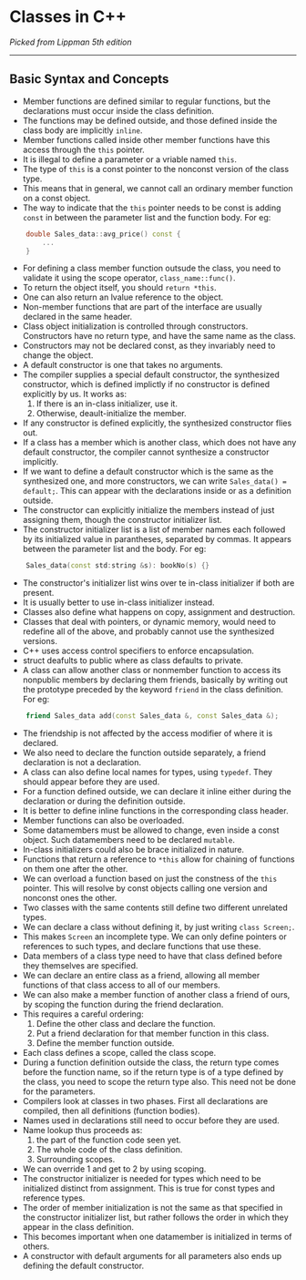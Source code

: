 Classes in C++
===

_Picked from Lippman 5th edition_

---

Basic Syntax and Concepts
---

- Member functions are defined similar to regular functions, but the declarations must occur inside the class definition.
- The functions may be defined outside, and those defined inside the class body are implicitly `inline`.
- Member functions called inside other member functions have this access through the `this` pointer.
- It is illegal to define a parameter or a vriable named `this`.
- The type of `this` is a const pointer to the nonconst version of the class type.
- This means that in general, we cannot call an ordinary member function on a const object.
- The way to indicate that the `this` pointer needs to be const is adding `const` in between the parameter list and the function body. For eg:
```C++
    double Sales_data::avg_price() const {
        ...
    }
```
- For defining a class member function outsude the class, you need to validate it using the scope operator, `class_name::func()`.
- To return the object itself, you should `return *this`.
- One can also return an lvalue reference to the object.
- Non-member functions that are part of the interface are usually declared in the same header.
- Class object initialization is controlled through constructors. Constructors have no return type, and have the same name as the class.
- Constructors may not be declared const, as they invariably need to change the object.
- A default constructor is one that takes no arguments.
- The compiler supplies a special default constructor, the synthesized constructor, which is defined implictly if no constructor is defined explicitly by us. It works as:
    1. If there is an in-class initializer, use it.
    2. Otherwise, deault-initialize the member.
- If any constructor is defined explicitly, the synthesized constructor flies out.
- If a class has a member which is another class, which does not have any default constructor, the compiler cannot synthesize a constructor implicitly.
- If we want to define a default constructor which is the same as the synthesized one, and more constructors, we can write `Sales_data() = default;`. This can appear with the declarations inside or as a definition outside.
- The constructor can explicitly initialize the members instead of just assigning them, though the constructor initializer list.
- The constructor initializer list is a list of member names each followed by its initialized value in parantheses, separated by commas. It appears between the parameter list and the body. For eg:
```C++
    Sales_data(const std:string &s): bookNo(s) {}
```
- The constructor's initializer list wins over te in-class initializer if both are present.
- It is usually better to use in-class initializer instead. 
- Classes also define what happens on copy, assignment and destruction.
- Classes that deal with pointers, or dynamic memory, would need to redefine all of the above, and probably cannot use the synthesized versions.
- C++ uses access control specifiers to enforce encapsulation.
- struct deafults to public where as class defaults to private.
- A class can allow another class or nonmember function to access its nonpublic members by declaring them friends, basically by writing out the prototype preceded by the keyword `friend` in the class definition. For eg:
```C++
    friend Sales_data add(const Sales_data &, const Sales_data &);
```
- The friendship is not affected by the access modifier of where it is declared.
- We also need to declare the function outside separately, a friend declaration is not a declaration.
- A class can also define local names for types, using `typedef`. They should appear before they are used.
- For a function defined outside, we can declare it inline either during the declaration or during the definition outside.
- It is better to define inline functions in the corresponding class header.
- Member functions can also be overloaded.
- Some datamembers must be allowed to change, even inside a const object. Such datamembers need to be declared `mutable`.
- In-class initializers could also be brace initialized in nature.
- Functions that return a reference to `*this` allow for chaining of functions on them one after the other.
- We can overload a function based on just the constness of the `this` pointer. This will resolve by const objects calling one version and nonconst ones the other.
- Two classes with the same contents still define two different unrelated types.
- We can declare a class without defining it, by just writing `class Screen;`.
- This makes `Screen` an incomplete type. We can only define pointers or references to such types, and declare functions that use these.
- Data members of a class type need to have that class defined before they themselves are specified.
- We can declare an entire class as a friend, allowing all member functions of that class access to all of our members.
- We can also make a member function of another class a friend of ours, by scoping the function during the friend declaration.
- This requires a careful ordering:
    1. Define the other class and declare the function.
    2. Put a friend declaration for that member function in this class.
    3. Define the member function outside.
- Each class defines a scope, called the class scope.
- During a function definition outside the class, the return type comes before the function name, so if the return type is of a type defined by the class, you need to scope the return type also. This need not be done for the parameters.
- Compilers look at classes in two phases. First all declarations are compiled, then all definitions (function bodies).
- Names used in declarations still need to occur before they are used.
- Name lookup thus proceeds as:
    1. the part of the function code seen yet.
    2. The whole code of the class definition.
    3. Surrounding scopes.
- We can override 1 and get to 2 by using scoping.
- The constructor initializer is needed for types which need to be initialized distinct from assignment. This is true for const types and reference types.
- The order of member initialization is not the same as that specified in the constructor initializer list, but rather follows the order in which they appear in the class definition.
- This becomes important when one datamember is initialized in terms of others.
- A constructor with default arguments for all parameters also ends up defining the default constructor.